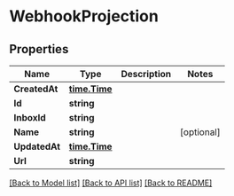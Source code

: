 # WebhookProjection

## Properties

Name | Type | Description | Notes
------------ | ------------- | ------------- | -------------
**CreatedAt** | [**time.Time**](time.Time) |  | 
**Id** | **string** |  | 
**InboxId** | **string** |  | 
**Name** | **string** |  | [optional] 
**UpdatedAt** | [**time.Time**](time.Time) |  | 
**Url** | **string** |  | 

[[Back to Model list]](../README#documentation-for-models) [[Back to API list]](../README#documentation-for-api-endpoints) [[Back to README]](../README)


